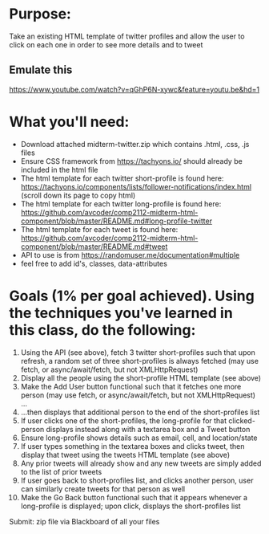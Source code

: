 	
# Purpose: 
Take an existing HTML template of twitter profiles and allow the user to click on each one in order to see more details and to tweet

## Emulate this
https://www.youtube.com/watch?v=qGhP6N-xywc&feature=youtu.be&hd=1

# What you'll need:

- Download attached midterm-twitter.zip which contains .html, .css, .js files
- Ensure CSS framework from  https://tachyons.io/ should already be included in the html file
- The html template for each twitter short-profile is found here:  https://tachyons.io/components/lists/follower-notifications/index.html  (scroll down its page to copy html)
- The html template for each twitter long-profile is found here:  https://github.com/avcoder/comp2112-midterm-html-component/blob/master/README.md#long-profile-twitter 
- The html template for each tweet is found here:  https://github.com/avcoder/comp2112-midterm-html-component/blob/master/README.md#tweet
- API to use is from  https://randomuser.me/documentation#multiple
- feel free to add id's, classes, data-attributes

# Goals (1% per goal achieved).  Using the techniques you've learned in this class, do the following:

1. Using the API (see above), fetch 3 twitter short-profiles such that upon refresh, a random set of three short-profiles is always fetched (may use fetch, or async/await/fetch, but not XMLHttpRequest)
1. Display all the people using the short-profile HTML template (see above)
1. Make the Add User button functional such that it fetches one more person (may use fetch, or async/await/fetch, but not XMLHttpRequest) ...
1. ...then displays that additional person to the end of the short-profiles list 
1. If user clicks one of the short-profiles, the long-profile for that clicked-person displays instead along with a textarea box and a Tweet button
1. Ensure long-profile shows details such as email, cell, and location/state
1. If user types something in the textarea boxes and clicks tweet, then display that tweet using the tweets HTML template (see above) 
1. Any prior tweets will already show and any new tweets are simply added to the list of prior tweets
1. If user goes back to short-profiles list, and clicks another person, user can similarly create tweets for that person as well
1. Make the Go Back button functional such that it appears whenever a long-profile is displayed; upon click, displays the short-profiles list


Submit: zip file via Blackboard of all your files
